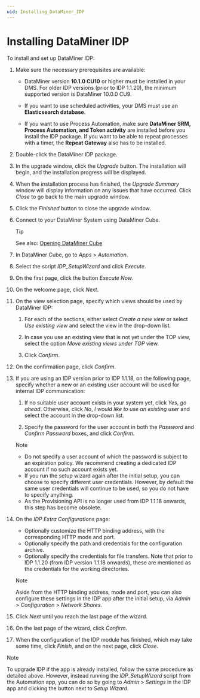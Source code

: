 ```yaml
---
uid: Installing_DataMiner_IDP
---
```


# Installing DataMiner IDP

To install and set up DataMiner IDP:

1. Make sure the necessary prerequisites are available:

   - DataMiner version **10.1.0 CU10** or higher must be installed in your DMS. For older IDP versions (prior to IDP 1.1.20), the minimum supported version is DataMiner 10.0.0 CU9.

   - If you want to use scheduled activities, your DMS must use an **Elasticsearch database**.

   - If you want to use Process Automation, make sure **DataMiner SRM, Process Automation, and Token activity** are installed before you install the IDP package. If you want to be able to repeat processes with a timer, the **Repeat Gateway** also has to be installed.

1. Double-click the DataMiner IDP package.

1. In the upgrade window, click the *Upgrade* button. The installation will begin, and the installation progress will be displayed.

1. When the installation process has finished, the *Upgrade Summary* window will display information on any issues that have occurred. Click *Close* to go back to the main upgrade window.

1. Click the *Finished* button to close the upgrade window.

1. Connect to your DataMiner System using DataMiner Cube.

   > [!TIP]
   > See also: [Opening DataMiner Cube](xref:Opening_DataMiner_Cube)

1. In DataMiner Cube, go to *Apps* > *Automation*.

1. Select the script *IDP_SetupWizard* and click *Execute*.

1. On the first page, click the button *Execute Now*.

1. On the welcome page, click *Next*.

1. On the view selection page, specify which views should be used by DataMiner IDP:

   1. For each of the sections, either select *Create a new view* or select *Use existing view* and select the view in the drop-down list.

   1. In case you use an existing view that is not yet under the TOP view, select the option *Move existing views under TOP* view.

   1. Click *Confirm*.

1. On the confirmation page, click *Confirm*.

1. If you are using an IDP version prior to IDP 1.1.18, on the following page, specify whether a new or an existing user account will be used for internal IDP communication:

   1. If no suitable user account exists in your system yet, click *Yes*, *go ahead*. Otherwise, click *No*, *I would like to use an existing user* and select the account in the drop-down list.

   1. Specify the password for the user account in both the *Password* and *Confirm Password* boxes, and click *Confirm*.

   > [!NOTE]
   >
   > - Do not specify a user account of which the password is subject to an expiration policy. We recommend creating a dedicated IDP account if no such account exists yet.
   > - If you run the setup wizard again after the initial setup, you can choose to specify different user credentials. However, by default the same user credentials will continue to be used, so you do not have to specify anything.
   > - As the Provisioning API is no longer used from IDP 1.1.18 onwards, this step has become obsolete.

1. On the *IDP Extra Configurations* page:

   - Optionally customize the HTTP binding address, with the corresponding HTTP mode and port.
   - Optionally specify the path and credentials for the configuration archive.
   - Optionally specify the credentials for file transfers. Note that prior to IDP 1.1.20 (from IDP version 1.1.18 onwards), these are mentioned as the credentials for the working directories.

    > [!NOTE]
    > Aside from the HTTP binding address, mode and port, you can also configure these settings in the IDP app after the initial setup, via *Admin* > *Configuration* > *Network Shares*.

1. Click *Next* until you reach the last page of the wizard.

1. On the last page of the wizard, click *Confirm*.

1. When the configuration of the IDP module has finished, which may take some time, click *Finish*, and on the next page, click *Close*.

> [!NOTE]
> To upgrade IDP if the app is already installed, follow the same procedure as detailed above. However, instead running the *IDP_SetupWizard* script from the Automation app, you can do so by going to *Admin* > *Settings* in the IDP app and clicking the button next to *Setup Wizard*.
